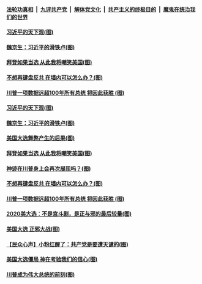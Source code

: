 

####  [法轮功真相](../../../../basic/blob/master/README.md?t=11110331) &nbsp;|&nbsp; [九评共产党](../../../../9ping.md/blob/master/README.md?t=11110331) &nbsp;|&nbsp; [解体党文化](../../../../jtdwh.md/blob/master/README.md?t=11110331)  &nbsp;|&nbsp; [共产主义的终极目的](../../../../gczydzjmd.md/blob/master/README.md?t=11110331) &nbsp;|&nbsp; [魔鬼在统治我们的世界](../../../../mgztzwmdsj.md/blob/master/README.md?t=11110331) 


#### [习近平的天下观(图)](../pages/p4/951999.md?t=11110331) 

#### [魏京生：习近平的滑铁卢(图)](../pages/p4/952005.md?t=11110331) 

#### [拜登如果当选 从此我将嘲笑美国(图)](../pages/p4/952003.md?t=11110331) 

#### [不想再键盘反共 在墙内可以怎么办？(图)](../pages/p4/951898.md?t=11110331) 

#### [川普一项数据远超100年所有总统 将因此获胜 (图)](../pages/p4/951954.md?t=11110331) 




#### [习近平的天下观(图)](../pages/p4/951999.md?t=11110331) 

#### [魏京生：习近平的滑铁卢(图)](../pages/p4/952005.md?t=11110331) 

#### [美国大选舞弊产生的后果(图)](../pages/p4/952004.md?t=11110331) 

#### [拜登如果当选 从此我将嘲笑美国(图)](../pages/p4/952003.md?t=11110331) 

#### [神迹在川普身上会再次展现吗？(图)](../pages/p4/951995.md?t=11110331) 

#### [不想再键盘反共 在墙内可以怎么办？(图)](../pages/p4/951898.md?t=11110331) 

#### [川普一项数据远超100年所有总统 将因此获胜 (图)](../pages/p4/951954.md?t=11110331) 




#### [2020美大选：不是宫斗剧，是正与邪的最后较量(图)](../pages/p4/951924.md?t=11110331) 

#### [美国大选 正邪大战(图)](../pages/p4/951895.md?t=11110331) 



#### [【民众心声】小粉红醒了：共产党是要遭天谴的(图)](../pages/p4/951468.md?t=11110331) 

#### [美国大选僵局 神在考验我们的信心(图)](../pages/p4/951824.md?t=11110331) 

#### [川普成为伟大总统的前刻(图)](../pages/p4/951784.md?t=11110331) 

